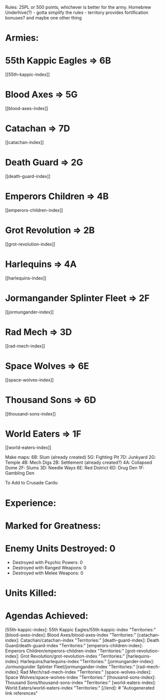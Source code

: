 Rules: 25PL or 500 points, whichever is better for the army.
Homebrew Underhive(?) - gotta simplify the rules - territory provides fortification bonuses? and maybe one other thing

# Armies:
# 55th Kappic Eagles => 6B
[[55th-kappic-index]]
# Blood Axes => 5G
[[blood-axes-index]]
# Catachan => 7D
[[catachan-index]]
# Death Guard => 2G
[[death-guard-index]]
# Emperors Children => 4B
[[emperors-children-index]]
# Grot Revolution => 2B
[[grot-revolution-index]]
# Harlequins => 4A
[[harlequins-index]]
# Jormangander Splinter Fleet => 2F
[[jormungander-index]]
# Rad Mech => 3D
[[rad-mech-index]]
# Space Wolves => 6E
[[space-wolves-index]]
# Thousand Sons => 6D
[[thousand-sons-index]]
# World Eaters => 1F
[[world-eaters-index]]

Make maps: 
6B: Slum (already created)
5G: Fighting Pit 
7D: Junkyard
2G: Temple
4B: Mech Digs
2B: Settlement (already created?)
4A: Collapsed Dome
2F: Slums 
3D: Needle Ways
6E: Red District
6D: Drug Den
1F: Gambling Den

To Add to Crusade Cards:

# Experience:
# Marked for Greatness:
# Enemy Units Destroyed: 0  
  * Destroyed with Psychic Powers: 0 
  * Destroyed with Ranged Weapons: 0 
  * Destroyed with Melee Weapons: 0
# Units Killed: 
# Agendas Achieved:


[//begin]: # "Autogenerated link references for markdown compatibility"
[55th-kappic-index]: 55th Kappic Eagles/55th-kappic-index "Territories:"
[blood-axes-index]: Blood Axes/blood-axes-index "Territories:"
[catachan-index]: Catachan/catachan-index "Territories:"
[death-guard-index]: Death Guard/death-guard-index "Territories:"
[emperors-children-index]: Emperors Children/emperors-children-index "Territories:"
[grot-revolution-index]: Grot Revolution/grot-revolution-index "Territories:"
[harlequins-index]: Harlequins/harlequins-index "Territories:"
[jormungander-index]: Jormungunder Splinter Fleet/jormungander-index "Territories:"
[rad-mech-index]: Rad Mech/rad-mech-index "Territories:"
[space-wolves-index]: Space Wolves/space-wolves-index "Territories:"
[thousand-sons-index]: Thousand Sons/thousand-sons-index "Territories:"
[world-eaters-index]: World Eaters/world-eaters-index "Territories:"
[//end]: # "Autogenerated link references"